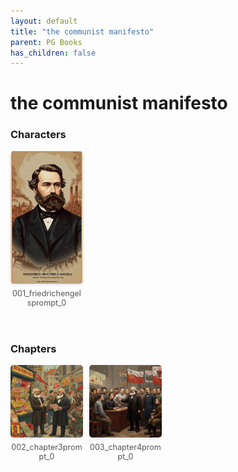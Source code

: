 ```yaml
---
layout: default
title: "the communist manifesto"
parent: PG Books
has_children: false
---
```



<style>
.image-gallery {
  display: flex;
  flex-wrap: wrap;
  justify-content: space-between;
  margin-bottom: 20px;
}

.image-row {
  display: flex;
  justify-content: flex-start;
  width: 100%;
  margin-bottom: 20px;
}

.image-item {
  width: 23%;
  margin-right: 2%;
  text-align: center;
}

.image-item:last-child {
  margin-right: 0;
}

.image-item img {
  width: 100%;
  height: auto;
  object-fit: cover;
  border-radius: 5px;
  box-shadow: 0 2px 4px rgba(0,0,0,0.1);
}

.image-item p {
  margin-top: 5px;
  font-size: 0.9em;
  color: #555;
}

.video-container {
  margin: 20px 0;
}
</style>


# the communist manifesto

<h3>Characters</h3>
<div class="image-gallery">
<div class="image-row">
  <div class="image-item">
    <img src="../../assets/pg_books_ai_generated_photos/the_communist_manifesto/characters/001_friedrichengelsprompt_0.png" alt="001_friedrichengelsprompt_0">
    <p>001_friedrichengelsprompt_0</p>
  </div>
</div>
</div>

<h3>Chapters</h3>
<div class="image-gallery">
<div class="image-row">
  <div class="image-item">
    <img src="../../assets/pg_books_ai_generated_photos/the_communist_manifesto/chapters/002_chapter3prompt_0.png" alt="002_chapter3prompt_0">
    <p>002_chapter3prompt_0</p>
  </div>
  <div class="image-item">
    <img src="../../assets/pg_books_ai_generated_photos/the_communist_manifesto/chapters/003_chapter4prompt_0.png" alt="003_chapter4prompt_0">
    <p>003_chapter4prompt_0</p>
  </div>
</div>
</div>
